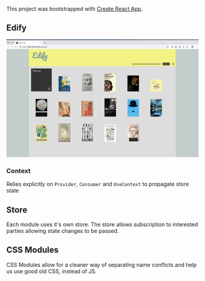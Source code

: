 This project was bootstrapped with [Create React App](https://github.com/facebook/create-react-app).

## Edify

![Home Page](./home.png?raw=true)

### Context

Relies explicitly on `Provider`, `Consumer` and `UseContext` to propagate store state

## Store

Each module uses it's own store. The store allows subscription to interested parties allowing state changes to be passed.

## CSS Modules

CSS Modules allow for a cleaner way of separating name conflicts and help us use good old CSS, instead of JS.
